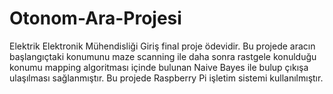 # Otonom-Ara-Projesi
Elektrik Elektronik Mühendisliği Giriş final proje ödevidir.
Bu projede aracın başlangıçtaki konumunu maze scanning ile daha sonra rastgele konulduğu konumu mapping algoritması içinde bulunan Naive Bayes ile bulup çıkışa ulaşılması sağlanmıştır.
Bu projede Raspberry Pi işletim sistemi kullanılmıştır.

